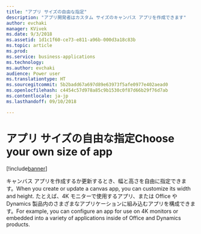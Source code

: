 ```yaml
---
title: "アプリ サイズの自由な指定"
description: "アプリ開発者はカスタム サイズのキャンバス アプリを作成できます"
author: evchaki
manager: KVivek
ms.date: 9/3/2018
ms.assetid: 1d1c1f60-ce73-e811-a96b-000d3a18c83b
ms.topic: article
ms.prod: 
ms.service: business-applications
ms.technology: 
ms.author: evchaki
audience: Power user
ms.translationtype: HT
ms.sourcegitcommit: 5b2badd67a697d89e63973f5afe0977e402aead0
ms.openlocfilehash: c4454c57d978a85c9b1530c0f87d66b29f76d7ab
ms.contentlocale: ja-jp
ms.lasthandoff: 09/10/2018

---
```

# <a name="choose-your-own-size-of-app"></a><span data-ttu-id="abd98-103">アプリ サイズの自由な指定</span><span class="sxs-lookup"><span data-stu-id="abd98-103">Choose your own size of app</span></span>


[!include[banner](../../includes/banner.md)]

<span data-ttu-id="abd98-104">キャンバス アプリを作成するか更新するとき、幅と高さを自由に指定できます。</span><span class="sxs-lookup"><span data-stu-id="abd98-104">When you create or update a canvas app, you can customize its width and height.</span></span> <span data-ttu-id="abd98-105">たとえば、4K モニターで使用するアプリ、または Office や Dynamics 製品内のさまざまなアプリケーションに組み込むアプリを構成できます。</span><span class="sxs-lookup"><span data-stu-id="abd98-105">For example, you can configure an app for use on 4K monitors or embedded into a variety of applications inside of Office and Dynamics products.</span></span>

